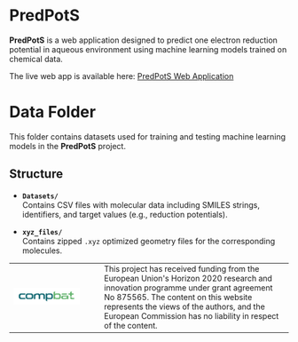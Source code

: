 # PredPotS

**PredPotS** is a web application designed to predict one electron reduction potential in aqueous environment using machine learning models trained on chemical data.

The live web app is available here: [PredPotS Web Application](https://predpots.ttk.hu/)  

# Data Folder

This folder contains datasets used for training and testing machine learning models in the **PredPotS** project.

## Structure

- **`Datasets/`**  
  Contains CSV files with molecular data including SMILES strings, identifiers, and target values (e.g., reduction potentials).

- **`xyz_files/`**  
  Contains zipped `.xyz` optimized geometry files for the corresponding molecules.

<table>
  <tr>
    <td width="150">
      <img src="../assets/CompBat_logo.png" width="120"/>
    </td>
    <td>
    This project has received funding from the European Union's Horizon 2020 research and innovation programme under grant agreement No 875565.
    The content on this website represents the views of the authors, and the European Commission has no liability in respect of the content.
    </td>
  </tr>
</table>

